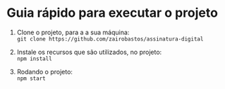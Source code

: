 # Guia rápido para executar o projeto
1. Clone o projeto, para a a sua máquina: <br>
`` git clone https://github.com/zairobastos/assinatura-digital ``

2. Instale os recursos que são utilizados, no projeto:<br>
`` npm install ``

3. Rodando o projeto:<br>
`` npm start ``
